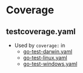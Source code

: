 # Coverage

## testcoverage.yaml

- Used by `coverage:` in
  - [go-test-darwin.yaml](../workflows/go-test-darwin.yaml)
  - [go-test-linux.yaml](../workflows/go-test-linux.yaml)
  - [go-test-windows.yaml](../workflows/go-test-windows.yaml)
